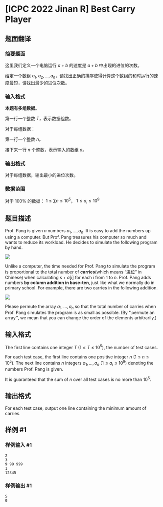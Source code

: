 # [ICPC 2022 Jinan R] Best Carry Player

## 题面翻译

### 简要题面

这里我们定义一个电脑运行 $a+b$ 的速度是 $a+b$ 中出现的进位的次数。

给定一个数组 $a_1,a_2,...,a_n$，请找出正确的排序使得计算这个数组的和时运行的速度最短，请找出最少的进位次数。

### 输入格式

**本题有多组数据**。

第一行一个整数 $T$，表示数据组数。

对于每组数据：

第一行一个整数 $n$。  

接下来一行 $n$ 个整数，表示输入的数组 $a$。

### 输出格式

对于每组数据，输出最小的进位次数。

### 数据范围

对于 $100 \%$ 的数据： $1 \leq \sum n \leq 10^5$， $1 \leq a_i \leq 10^9$

## 题目描述

Prof. Pang is given $n$ numbers $a_1,\ldots, a_n$. It is easy to add the numbers up using a computer. But Prof. Pang treasures his computer so much and wants to reduce its workload. He decides to simulate the following program by hand. 

![](https://cdn.luogu.com.cn/upload/image_hosting/ajtj92in.png)


Unlike a computer, the time needed for Prof. Pang to simulate the program is proportional to the total number of **carries**(which means “进位” in Chinese) when calculating $s+a[i]$ for each $i$ from $1$ to $n$. Prof. Pang adds numbers **by column addition in base-ten**, just like what we normally do in primary school. For example, there are two carries in the following addition.

![](https://cdn.luogu.com.cn/upload/image_hosting/c779jeox.png)

Please permute the array $a_1,\ldots, a_n$ so that the total number of carries when Prof. Pang simulates the program is as small as possible. (By ''permute an array'', we mean that you can change the order of the elements arbitrarily.)

## 输入格式

The first line contains one integer $T~(1\le T \le 10^5)$, the number of test cases.

For each test case, the first line contains one positive integer $n~(1\le n \le 10^5)$. The next line contains $n$ integers $a_1,\ldots, a_n~(1 \le a_i\le 10^9)$ denoting the numbers Prof. Pang is given. 

It is guaranteed that the sum of $n$ over all test cases is no more than $10^5$.

## 输出格式

For each test case, output one line containing the minimum amount of carries.

## 样例 #1

### 样例输入 #1

```
2
3
9 99 999
1
12345
```

### 样例输出 #1

```
5
0
```